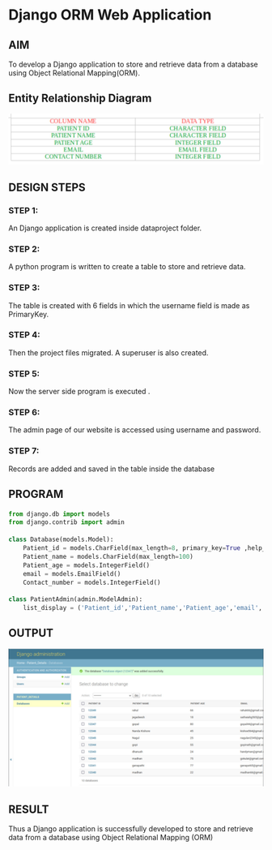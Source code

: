 # Django ORM Web Application

## AIM
To develop a Django application to store and retrieve data from a database using Object Relational Mapping(ORM).

## Entity Relationship Diagram
![output](./index.jpeg)
## DESIGN STEPS

### STEP 1:

An Django application is created inside dataproject folder.
### STEP 2:

A python program is written to create a table to store and retrieve data.
### STEP 3:

The table is created with 6 fields in which the username field is made as PrimaryKey.
### STEP 4:

Then the project files migrated. A superuser is also created.
### STEP 5:

Now the server side program is executed .
### STEP 6:

The admin page of our website is accessed using username and password.
### STEP 7:

Records are added and saved in the table inside the database

## PROGRAM
```python
from django.db import models
from django.contrib import admin

class Database(models.Model):
    Patient_id = models.CharField(max_length=8, primary_key=True ,help_text="Your Patient id")
    Patient_name = models.CharField(max_length=100)
    Patient_age = models.IntegerField()
    email = models.EmailField()
    Contact_number = models.IntegerField()

class PatientAdmin(admin.ModelAdmin):
    list_display = ('Patient_id','Patient_name','Patient_age','email','Contact_number')
```
## OUTPUT
![output](./groups.jpeg)

## RESULT
Thus a Django application is successfully developed to store and retrieve data from a database using Object Relational Mapping (ORM)